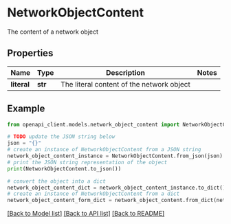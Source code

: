 # NetworkObjectContent

The content of a network object

## Properties

Name | Type | Description | Notes
------------ | ------------- | ------------- | -------------
**literal** | **str** | The literal content of the network object | 

## Example

```python
from openapi_client.models.network_object_content import NetworkObjectContent

# TODO update the JSON string below
json = "{}"
# create an instance of NetworkObjectContent from a JSON string
network_object_content_instance = NetworkObjectContent.from_json(json)
# print the JSON string representation of the object
print(NetworkObjectContent.to_json())

# convert the object into a dict
network_object_content_dict = network_object_content_instance.to_dict()
# create an instance of NetworkObjectContent from a dict
network_object_content_form_dict = network_object_content.from_dict(network_object_content_dict)
```
[[Back to Model list]](../README.md#documentation-for-models) [[Back to API list]](../README.md#documentation-for-api-endpoints) [[Back to README]](../README.md)


